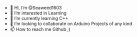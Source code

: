 - 👋 Hi, I’m @Seaweed1603
- 👀 I’m interested in Learning
- 🌱 I’m currently learning C++
- 💞️ I’m looking to collaborate on Arduino Projects of any kind
- 📫 How to reach me Github ;)

<!---
Seaweed1603/Seaweed1603 is a ✨ special ✨ repository because its `README.md` (this file) appears on your GitHub profile.
You can click the Preview link to take a look at your changes.
--->
